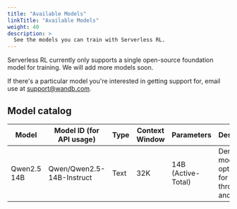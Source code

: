 ```yaml
---
title: "Available Models"
linkTitle: "Available Models"
weight: 40
description: >
  See the models you can train with Serverless RL.
---
```


Serverless RL currently only supports a single open-source foundation model for training. We will add more models soon.

If there's a particular model you're interested in getting support for, email use at support@wandb.com.

## Model catalog

| Model | Model ID (for API usage) | Type | Context Window | Parameters | Description |
|-------|--------------------------|------|----------------|------------|-------------|
| Qwen2.5 14B | Qwen/Qwen2.5-14B-Instruct | Text | 32K | 14B (Active-Total) | Dense model optimized for throughput and quality |
